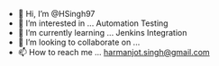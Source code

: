 - 👋 Hi, I’m @HSingh97
- 👀 I’m interested in ... Automation Testing
- 🌱 I’m currently learning ... Jenkins Integration
- 💞️ I’m looking to collaborate on ...
- 📫 How to reach me ... harmanjot.singh@gmail.com

<!---
HSingh97/HSingh97 is a ✨ special ✨ repository because its `README.md` (this file) appears on your GitHub profile.
You can click the Preview link to take a look at your changes.
--->
